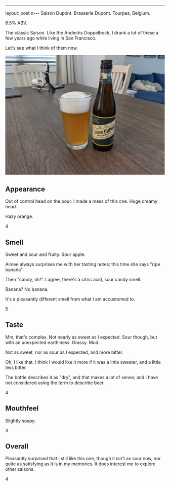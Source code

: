 ---
layout: post
n---
Saison Dupont.
Brasserie Dupont.
Tourpes, Belgium.

6.5% ABV.

The classic Saison.
Like the Andechs Doppelbock,
I drank a lot of these a few years ago while living in San Francisco.

Let's see what I think of them now.

<img class="beer-photo" src="/beer/images/2021-05-07-saison-dupont.jpg"/>



## Appearance

Out of control head on the pour.
I made a mess of this one.
Huge creamy head.

Hazy orange.

4


## Smell

Sweet and sour and fruity.
Sour apple.

Aimee always surprises me with her tasting notes:
this time she says "ripe banana".

Then "candy, oh!".
I agree,
there's a citric acid, sour candy smell.

Banana? No banana.

It's a pleasantly different smell from what I am accustomed to.

5


## Taste

Mm, that's complex.
Not nearly as sweet as I expected.
Sour though,
but with an unexpected earthiness.
Grassy.
Mud.

Not as sweet,
nor as sour as I expected,
and more bitter.

Oh, I like that.
I think I would like it more if it was a little sweeter,
and a little less bitter.

The bottle describes it as "dry",
and that makes a lot of sense;
and I have not considered using the term to describe beer.

4


## Mouthfeel

Slightly soapy.

3


## Overall

Pleasantly surprised that I still like this one,
though it isn't as sour now,
nor quite as satisfying as it is in my memories.
It does interest me to explore other saisons.

4

